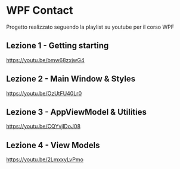 # WPF Contact
Progetto realizzato seguendo la playlist su youtube per il corso WPF

## Lezione 1 - Getting starting
https://youtu.be/bmw68zxjwG4

## Lezione 2 - Main Window & Styles
https://youtu.be/OzUtFU40Lr0

## Lezione 3 - AppViewModel & Utilities
https://youtu.be/CQYvjlDoJ08

## Lezione 4 - View Models
https://youtu.be/2LmxxyLvPmo

